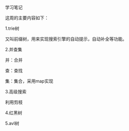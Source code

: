 学习笔记

这周的主要内容如下：

1.trie树

又叫前缀树，用来实现搜索引擎的自动提示，自动补全等功能。


2.并查集

并：合并

查：查找

集：集合，采用map实现


3.高级搜索

利用剪枝

4.红黑树



5.avl树

